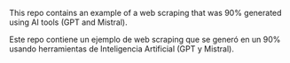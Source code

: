 This repo contains an example of a web scraping that was 90% generated using AI tools (GPT and Mistral).

Este repo contiene un ejemplo de web scraping que se generó en un 90% usando herramientas de Inteligencia Artificial (GPT y Mistral).
